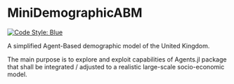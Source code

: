 # MiniDemographicABM

[![Code Style: Blue](https://img.shields.io/badge/code%20style-blue-4495d1.svg)](https://github.com/invenia/BlueStyle)

A simplified Agent-Based demographic model of the United Kingdom. 

The main purpose is to explore and exploit capabilities of Agents.jl package that shall be integrated / adjusted to a realistic large-scale socio-economic model. 

